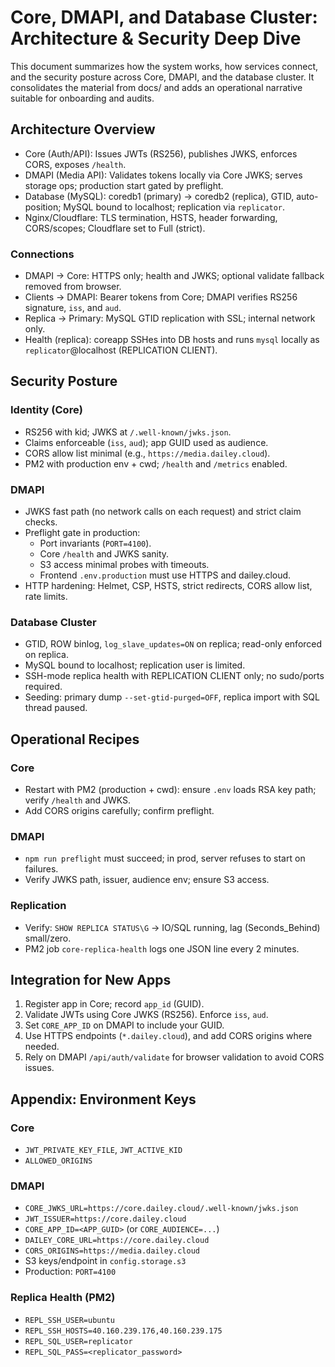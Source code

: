 # Core, DMAPI, and Database Cluster: Architecture & Security Deep Dive

This document summarizes how the system works, how services connect, and the security posture across Core, DMAPI, and the database cluster. It consolidates the material from docs/ and adds an operational narrative suitable for onboarding and audits.

## Architecture Overview

- Core (Auth/API): Issues JWTs (RS256), publishes JWKS, enforces CORS, exposes `/health`.
- DMAPI (Media API): Validates tokens locally via Core JWKS; serves storage ops; production start gated by preflight.
- Database (MySQL): coredb1 (primary) → coredb2 (replica), GTID, auto-position; MySQL bound to localhost; replication via `replicator`.
- Nginx/Cloudflare: TLS termination, HSTS, header forwarding, CORS/scopes; Cloudflare set to Full (strict).

### Connections
- DMAPI → Core: HTTPS only; health and JWKS; optional validate fallback removed from browser.
- Clients → DMAPI: Bearer tokens from Core; DMAPI verifies RS256 signature, `iss`, and `aud`.
- Replica → Primary: MySQL GTID replication with SSL; internal network only.
- Health (replica): coreapp SSHes into DB hosts and runs `mysql` locally as `replicator`@localhost (REPLICATION CLIENT).

## Security Posture

### Identity (Core)
- RS256 with kid; JWKS at `/.well-known/jwks.json`.
- Claims enforceable (`iss`, `aud`); app GUID used as audience.
- CORS allow list minimal (e.g., `https://media.dailey.cloud`).
- PM2 with production env + cwd; `/health` and `/metrics` enabled.

### DMAPI
- JWKS fast path (no network calls on each request) and strict claim checks.
- Preflight gate in production:
  - Port invariants (`PORT=4100`).
  - Core `/health` and JWKS sanity.
  - S3 access minimal probes with timeouts.
  - Frontend `.env.production` must use HTTPS and dailey.cloud.
- HTTP hardening: Helmet, CSP, HSTS, strict redirects, CORS allow list, rate limits.

### Database Cluster
- GTID, ROW binlog, `log_slave_updates=ON` on replica; read-only enforced on replica.
- MySQL bound to localhost; replication user is limited.
- SSH-mode replica health with REPLICATION CLIENT only; no sudo/ports required.
- Seeding: primary dump `--set-gtid-purged=OFF`, replica import with SQL thread paused.

## Operational Recipes

### Core
- Restart with PM2 (production + cwd): ensure `.env` loads RSA key path; verify `/health` and JWKS.
- Add CORS origins carefully; confirm preflight.

### DMAPI
- `npm run preflight` must succeed; in prod, server refuses to start on failures.
- Verify JWKS path, issuer, audience env; ensure S3 access.

### Replication
- Verify: `SHOW REPLICA STATUS\G` → IO/SQL running, lag (Seconds_Behind) small/zero.
- PM2 job `core-replica-health` logs one JSON line every 2 minutes.

## Integration for New Apps

1) Register app in Core; record `app_id` (GUID).
2) Validate JWTs using Core JWKS (RS256). Enforce `iss`, `aud`.
3) Set `CORE_APP_ID` on DMAPI to include your GUID.
4) Use HTTPS endpoints (`*.dailey.cloud`), and add CORS origins where needed.
5) Rely on DMAPI `/api/auth/validate` for browser validation to avoid CORS issues.

## Appendix: Environment Keys

### Core
- `JWT_PRIVATE_KEY_FILE`, `JWT_ACTIVE_KID`
- `ALLOWED_ORIGINS`

### DMAPI
- `CORE_JWKS_URL=https://core.dailey.cloud/.well-known/jwks.json`
- `JWT_ISSUER=https://core.dailey.cloud`
- `CORE_APP_ID=<APP_GUID>` (or `CORE_AUDIENCE=...`)
- `DAILEY_CORE_URL=https://core.dailey.cloud`
- `CORS_ORIGINS=https://media.dailey.cloud`
- S3 keys/endpoint in `config.storage.s3`
- Production: `PORT=4100`

### Replica Health (PM2)
- `REPL_SSH_USER=ubuntu`
- `REPL_SSH_HOSTS=40.160.239.176,40.160.239.175`
- `REPL_SQL_USER=replicator`
- `REPL_SQL_PASS=<replicator_password>`

